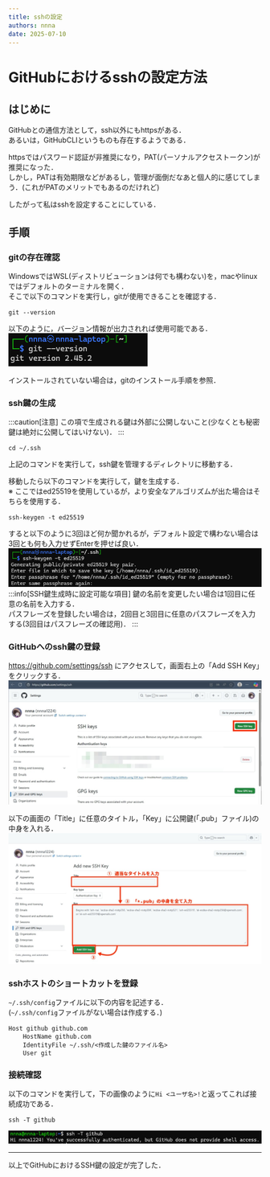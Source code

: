 ```yaml
---
title: sshの設定
authors: nnna
date: 2025-07-10
---
```


# GitHubにおけるsshの設定方法
## はじめに
GitHubとの通信方法として，ssh以外にもhttpsがある．<br/>
あるいは，GitHubCLIというものも存在するようである．

httpsではパスワード認証が非推奨になり，PAT(パーソナルアクセストークン)が推奨になった．<br/>
しかし，PATは有効期限などがあるし，管理が面倒だなあと個人的に感じてしまう．(これがPATのメリットでもあるのだけれど)

したがって私はsshを設定することにしている．

## 手順
### gitの存在確認
WindowsではWSL(ディストリビューションは何でも構わない)を，macやlinuxではデフォルトのターミナルを開く．<br/>
そこで以下のコマンドを実行し，gitが使用できることを確認する．
```
git --version
```
以下のように，バージョン情報が出力されれば使用可能である．<br/>
![display-git-version](./img/display-git-version.png)

インストールされていない場合は，gitのインストール手順を参照．

### ssh鍵の生成
:::caution[注意]
この項で生成される鍵は外部に公開しないこと(少なくとも秘密鍵は絶対に公開してはいけない)．
:::
```
cd ~/.ssh
```
上記のコマンドを実行して，ssh鍵を管理するディレクトリに移動する．

移動したら以下のコマンドを実行して，鍵を生成する．<br/>
※ ここではed25519を使用しているが，より安全なアルゴリズムが出た場合はそちらを使用する．
```
ssh-keygen -t ed25519
```
すると以下のように3回ほど何か聞かれるが，デフォルト設定で構わない場合は3回とも何も入力せずEnterを押せば良い．<br/>
![ssh-keygen-it](./img/ssh-keygen-it.png)
:::info[SSH鍵生成時に設定可能な項目]
鍵の名前を変更したい場合は1回目に任意の名前を入力する．<br/>
パスフレーズを登録したい場合は，2回目と3回目に任意のパスフレーズを入力する(3回目はパスフレーズの確認用)．
:::

### GitHubへのssh鍵の登録
https://github.com/settings/ssh にアクセスして，画面右上の「Add SSH Key」をクリックする．<br/>
![github-ssh-setting](./img/github-ssh-setting.jpg)

以下の画面の「Title」に任意のタイトル，「Key」に公開鍵(「.pub」ファイル)の中身を入れる．<br/>
![registing-github-ssh](./img/registing-github-ssh.jpg)

### sshホストのショートカットを登録
`~/.ssh/config`ファイルに以下の内容を記述する．<br/>
(`~/.ssh/config`ファイルがない場合は作成する．)
```
Host github github.com
    HostName github.com
    IdentityFile ~/.ssh/<作成した鍵のファイル名>
    User git
```

### 接続確認
以下のコマンドを実行して，下の画像のように`Hi <ユーザ名>!`と返ってこれば接続成功である．
```
ssh -T github
```
![response-from-github-ssh](./img/response-from-github-ssh.png)

---

以上でGitHubにおけるSSH鍵の設定が完了した．